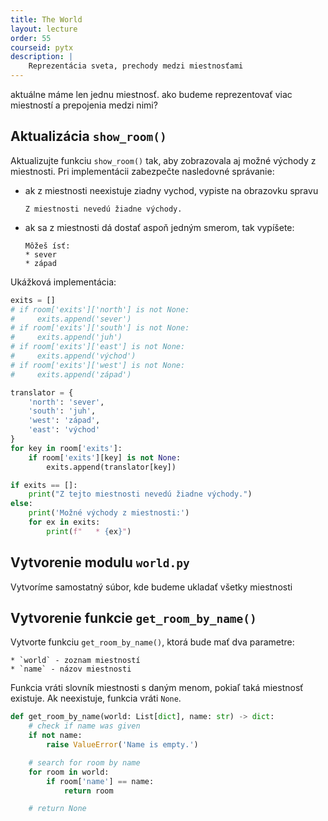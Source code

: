 ```yaml
---
title: The World
layout: lecture 
order: 55
courseid: pytx
description: |
    Reprezentácia sveta, prechody medzi miestnosťami
---
```


aktuálne máme len jednu miestnosť. ako budeme reprezentovať viac miestností a prepojenia medzi nimi?



## Aktualizácia `show_room()`

Aktualizujte funkciu `show_room()` tak, aby zobrazovala aj možné východy z miestnosti. Pri implementácii zabezpečte nasledovné správanie:

* ak z miestnosti neexistuje ziadny vychod, vypiste na obrazovku spravu

  ```
  Z miestnosti nevedú žiadne východy.
  ```

* ak sa z miestnosti dá dostať aspoň jedným smerom, tak vypíšete:

  ```
  Môžeš ísť:
  * sever
  * západ
  ```


Ukážková implementácia:

```python
exits = []
# if room['exits']['north'] is not None:
#     exits.append('sever')
# if room['exits']['south'] is not None:
#     exits.append('juh')
# if room['exits']['east'] is not None:
#     exits.append('východ')
# if room['exits']['west'] is not None:
#     exits.append('západ')

translator = {
    'north': 'sever',
    'south': 'juh',
    'west': 'západ',
    'east': 'východ'
}
for key in room['exits']:
    if room['exits'][key] is not None:
        exits.append(translator[key])

if exits == []:
    print("Z tejto miestnosti nevedú žiadne východy.")
else:
    print('Možné východy z miestnosti:')
    for ex in exits:
        print(f"   * {ex}")
```


## Vytvorenie modulu `world.py`

Vytvoríme samostatný súbor, kde budeme ukladať všetky miestnosti


## Vytvorenie funkcie `get_room_by_name()`

Vytvorte funkciu `get_room_by_name()`, ktorá bude mať dva parametre:

	* `world` - zoznam miestností
	* `name` - názov miestnosti

Funkcia vráti slovník miestnosti s daným menom, pokiaľ taká miestnosť existuje. Ak neexistuje, funkcia vráti `None`.

```python
def get_room_by_name(world: List[dict], name: str) -> dict:
    # check if name was given
    if not name:
        raise ValueError('Name is empty.')

    # search for room by name
    for room in world:
        if room['name'] == name:
            return room

    # return None
```
